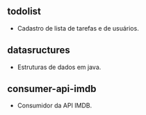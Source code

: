 ## todolist  
 - Cadastro de lista de tarefas e de usuários.   
  

## datasructures  
- Estruturas de dados em java.   

## consumer-api-imdb  
- Consumidor da API IMDB.  